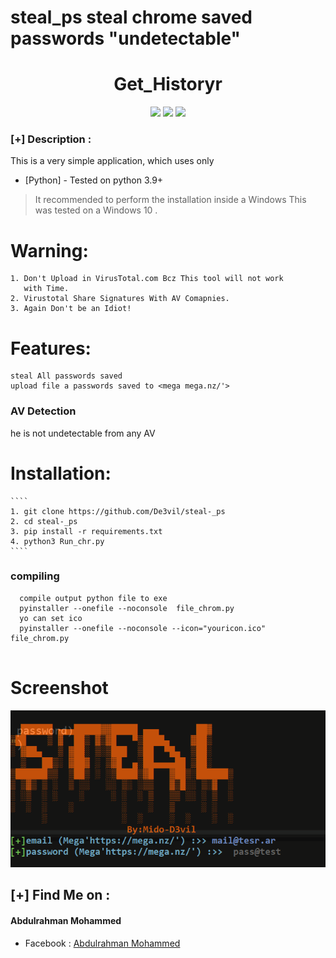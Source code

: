 # steal_ps steal chrome saved passwords  "undetectable"
<h1 align="center">Get_Historyr</h1>
<p align="center">
  <img src="https://img.shields.io/badge/Author-mido--de3vil-orange">
  <img src="https://img.shields.io/badge/Open%20Source-Yes-cyan?style=flat-square">
  <img src="https://img.shields.io/badge/Written%20In-Python-blue?style=flat-square">
</p>



### [+] Description :
This is a very simple application, which uses only
* [Python] - Tested on python 3.9+
>It recommended to perform the installation inside a Windows 
This was tested on a Windows 10 .


# Warning:
    1. Don't Upload in VirusTotal.com Bcz This tool will not work
       with Time.
    2. Virustotal Share Signatures With AV Comapnies.
    3. Again Don't be an Idiot!


# Features:
    steal All passwords saved 
    upload file a passwords saved to <mega mega.nz/'>
### AV Detection
  he is not undetectable from any AV

# Installation:
    ````
    1. git clone https://github.com/De3vil/steal-_ps
    2. cd steal-_ps
    3. pip install -r requirements.txt
    4. python3 Run_chr.py
    ````
### compiling
````
  compile output python file to exe
  pyinstaller --onefile --noconsole  file_chrom.py
  yo can set ico 
  pyinstaller --onefile --noconsole --icon="youricon.ico" file_chrom.py
  
````
# Screenshot
![](https://github.com/De3vil/steal-_ps/blob/main/Screenshot%202022-02-02%20172627.png)

    
 ## [+] Find Me on :
<h4> Abdulrahman Mohammed </h4>
<ul>
   <li>Facebook  : <a href="https://www.facebook.com/mido.de3vil/">Abdulrahman Mohammed</a></li>
</ul>



